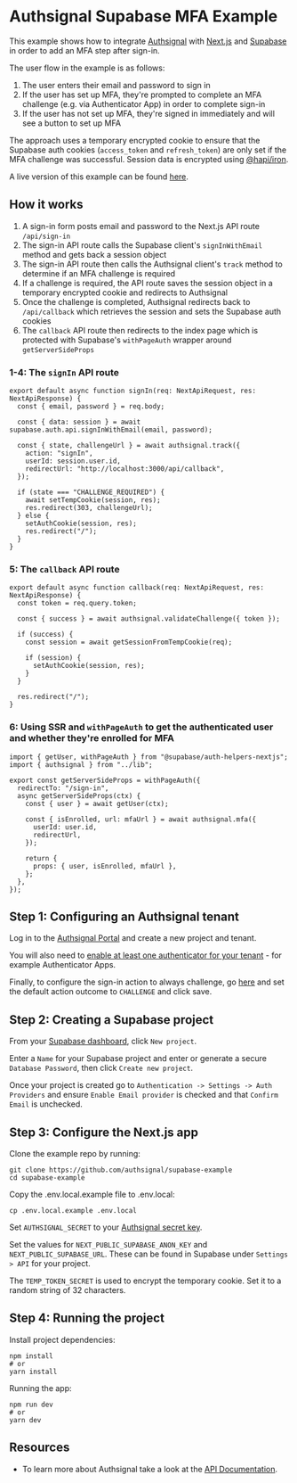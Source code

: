 # Authsignal Supabase MFA Example

This example shows how to integrate [Authsignal](https://www.authsignal.com/) with [Next.js](https://nextjs.org/) and [Supabase](https://supabase.com/) in order to add an MFA step after sign-in.

The user flow in the example is as follows:

1. The user enters their email and password to sign in
2. If the user has set up MFA, they're prompted to complete an MFA challenge (e.g. via Authenticator App) in order to complete sign-in
3. If the user has not set up MFA, they're signed in immediately and will see a button to set up MFA

The approach uses a temporary encrypted cookie to ensure that the Supabase auth cookies (`access_token` and `refresh_token`) are only set if the MFA challenge was successful. Session data is encrypted using [@hapi/iron](https://hapi.dev/family/iron).

A live version of this example can be found [here](https://authsignal-supabase-example.vercel.app).

## How it works

1. A sign-in form posts email and password to the Next.js API route `/api/sign-in`
2. The sign-in API route calls the Supabase client's `signInWithEmail` method and gets back a session object
3. The sign-in API route then calls the Authsignal client's `track` method to determine if an MFA challenge is required
4. If a challenge is required, the API route saves the session object in a temporary encrypted cookie and redirects to Authsignal
5. Once the challenge is completed, Authsignal redirects back to `/api/callback` which retrieves the session and sets the Supabase auth cookies
6. The `callback` API route then redirects to the index page which is protected with Supabase's `withPageAuth` wrapper around `getServerSideProps`

### 1-4: The `signIn` API route

```
export default async function signIn(req: NextApiRequest, res: NextApiResponse) {
  const { email, password } = req.body;

  const { data: session } = await supabase.auth.api.signInWithEmail(email, password);

  const { state, challengeUrl } = await authsignal.track({
    action: "signIn",
    userId: session.user.id,
    redirectUrl: "http://localhost:3000/api/callback",
  });

  if (state === "CHALLENGE_REQUIRED") {
    await setTempCookie(session, res);
    res.redirect(303, challengeUrl);
  } else {
    setAuthCookie(session, res);
    res.redirect("/");
  }
}

```

### 5: The `callback` API route

```
export default async function callback(req: NextApiRequest, res: NextApiResponse) {
  const token = req.query.token;

  const { success } = await authsignal.validateChallenge({ token });

  if (success) {
    const session = await getSessionFromTempCookie(req);

    if (session) {
      setAuthCookie(session, res);
    }
  }

  res.redirect("/");
}
```

### 6: Using SSR and `withPageAuth` to get the authenticated user and whether they're enrolled for MFA

```
import { getUser, withPageAuth } from "@supabase/auth-helpers-nextjs";
import { authsignal } from "../lib";

export const getServerSideProps = withPageAuth({
  redirectTo: "/sign-in",
  async getServerSideProps(ctx) {
    const { user } = await getUser(ctx);

    const { isEnrolled, url: mfaUrl } = await authsignal.mfa({
      userId: user.id,
      redirectUrl,
    });

    return {
      props: { user, isEnrolled, mfaUrl },
    };
  },
});
```

## Step 1: Configuring an Authsignal tenant

Log in to the [Authsignal Portal](https://portal.authsignal.com) and create a new project and tenant.

You will also need to [enable at least one authenticator for your tenant](https://portal.authsignal.com/organisations/tenants/authenticators) - for example Authenticator Apps.

Finally, to configure the sign-in action to always challenge, go [here](https://portal.authsignal.com/actions/signIn/rules) and set the default action outcome to `CHALLENGE` and click save.

## Step 2: Creating a Supabase project

From your [Supabase dashboard](https://app.supabase.com/), click `New project`.

Enter a `Name` for your Supabase project and enter or generate a secure `Database Password`, then click `Create new project`.

Once your project is created go to `Authentication -> Settings -> Auth Providers` and ensure `Enable Email provider` is checked and that `Confirm Email` is unchecked.

## Step 3: Configure the Next.js app

Clone the example repo by running:

```
git clone https://github.com/authsignal/supabase-example
cd supabase-example
```

Copy the .env.local.example file to .env.local:

```
cp .env.local.example .env.local
```

Set `AUTHSIGNAL_SECRET` to your [Authsignal secret key](https://portal.authsignal.com/organisations/tenants/api).

Set the values for `NEXT_PUBLIC_SUPABASE_ANON_KEY` and `NEXT_PUBLIC_SUPABASE_URL`. These can be found in Supabase under `Settings > API` for your project.

The `TEMP_TOKEN_SECRET` is used to encrypt the temporary cookie. Set it to a random string of 32 characters.

## Step 4: Running the project

Install project dependencies:

```
npm install
# or
yarn install
```

Running the app:

```
npm run dev
# or
yarn dev
```

## Resources

- To learn more about Authsignal take a look at the [API Documentation](https://docs.authsignal.com/).
